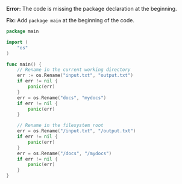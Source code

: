 **Error:** The code is missing the package declaration at the beginning.

**Fix:** Add `package main` at the beginning of the code.

```go
package main

import (
	"os"
)

func main() {
	// Rename in the current working directory
	err := os.Rename("input.txt", "output.txt")
	if err != nil {
		panic(err)
	}
	err = os.Rename("docs", "mydocs")
	if err != nil {
		panic(err)
	}

	// Rename in the filesystem root
	err = os.Rename("/input.txt", "/output.txt")
	if err != nil {
		panic(err)
	}
	err = os.Rename("/docs", "/mydocs")
	if err != nil {
		panic(err)
	}
}
```
